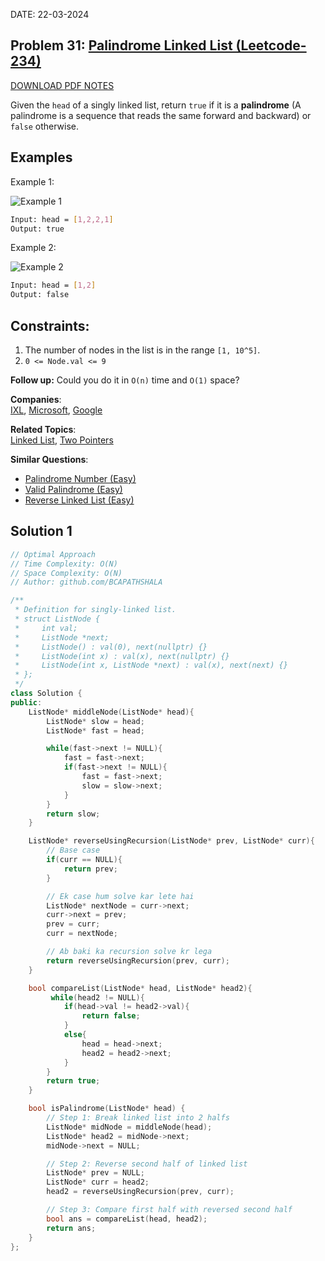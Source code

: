DATE: 22-03-2024

## Problem 31: [ Palindrome Linked List (Leetcode-234) ](https://leetcode.com/problems/palindrome-linked-list)

[DOWNLOAD PDF NOTES](https://drive.google.com/drive/u/1/folders/1V1lszXbUO97guTtDgW8AWcIkryRB2uW9)

Given the `head` of a singly linked list, return `true` if it is a **palindrome** (A palindrome is a sequence that reads the same forward and backward) or `false` otherwise.

## Examples

Example 1:

<p>
  <img src="https://assets.leetcode.com/uploads/2021/03/03/pal1linked-list.jpg" alt="Example 1">
</p>

```bash
Input: head = [1,2,2,1]
Output: true
```

Example 2:

<p>
  <img src="https://assets.leetcode.com/uploads/2021/03/03/pal2linked-list.jpg" alt="Example 2">
</p>

```bash
Input: head = [1,2]
Output: false
```

## Constraints:

1. The number of nodes in the list is in the range `[1, 10^5]`.
2. `0 <= Node.val <= 9`

**Follow up:** Could you do it in `O(n)` time and `O(1)` space?

**Companies**:  
[IXL](https://leetcode.com/company/ixl), [Microsoft](https://leetcode.com/company/microsoft), [Google](https://leetcode.com/company/google)

**Related Topics**:  
[Linked List](https://leetcode.com/tag/linked-list/), [Two Pointers](https://leetcode.com/tag/two-pointers/)

**Similar Questions**:

- [Palindrome Number (Easy)](https://leetcode.com/problems/palindrome-number/)
- [Valid Palindrome (Easy)](https://leetcode.com/problems/valid-palindrome/)
- [Reverse Linked List (Easy)](https://leetcode.com/problems/reverse-linked-list/)

## Solution 1

```cpp
// Optimal Approach
// Time Complexity: O(N)
// Space Complexity: O(N)
// Author: github.com/BCAPATHSHALA

/**
 * Definition for singly-linked list.
 * struct ListNode {
 *     int val;
 *     ListNode *next;
 *     ListNode() : val(0), next(nullptr) {}
 *     ListNode(int x) : val(x), next(nullptr) {}
 *     ListNode(int x, ListNode *next) : val(x), next(next) {}
 * };
 */
class Solution {
public:
    ListNode* middleNode(ListNode* head){
        ListNode* slow = head;
        ListNode* fast = head;

        while(fast->next != NULL){
            fast = fast->next;
            if(fast->next != NULL){
                fast = fast->next;
                slow = slow->next;
            }
        }
        return slow;
    }

    ListNode* reverseUsingRecursion(ListNode* prev, ListNode* curr){
        // Base case
        if(curr == NULL){
            return prev;
        }

        // Ek case hum solve kar lete hai
        ListNode* nextNode = curr->next;
        curr->next = prev;
        prev = curr;
        curr = nextNode;

        // Ab baki ka recursion solve kr lega
        return reverseUsingRecursion(prev, curr);
    }

    bool compareList(ListNode* head, ListNode* head2){
         while(head2 != NULL){
            if(head->val != head2->val){
                return false;
            }
            else{
                head = head->next;
                head2 = head2->next;
            }
        }
        return true;
    }

    bool isPalindrome(ListNode* head) {
        // Step 1: Break linked list into 2 halfs
        ListNode* midNode = middleNode(head);
        ListNode* head2 = midNode->next;
        midNode->next = NULL;

        // Step 2: Reverse second half of linked list
        ListNode* prev = NULL;
        ListNode* curr = head2;
        head2 = reverseUsingRecursion(prev, curr);

        // Step 3: Compare first half with reversed second half
        bool ans = compareList(head, head2);
        return ans;
    }
};
```
